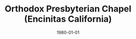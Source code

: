 ---
date: &id001 1980-01-01
end_date: null
location:
  address: null
  city: Encinitas
  state: California
minister: null
ministers: []
name: Orthodox Presbyterian Chapel
names:
- end: 1981-01-01
  name: Orthodox Presbyterian Chapel
  start: 1980-01-01
origination_date: *id001
raw_data: "California\nEncinitas\nOrthodox Presbyterian Chapel  (1980\u201381)"
received_from: null
states:
- California
status:
  active: false
  end_date: 1981-01-01
  reason: null
  received_from: null
  withdrawal_to: null
title: Orthodox Presbyterian Chapel (Encinitas California)
year_established:
- 1980

---